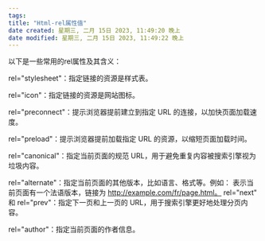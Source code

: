 ```yaml
---
tags: 
title: "Html-rel属性值"
date created: 星期三, 二月 15日 2023, 11:49:20 晚上
date modified: 星期三, 二月 15日 2023, 11:49:22 晚上
---
```


以下是一些常用的rel属性及其含义：

rel="stylesheet"：指定链接的资源是样式表。

rel="icon"：指定链接的资源是网站图标。

rel="preconnect"：提示浏览器提前建立到指定 URL 的连接，以加快页面加载速度。

rel="preload"：提示浏览器提前加载指定 URL 的资源，以缩短页面加载时间。

rel="canonical"：指定当前页面的规范 URL，用于避免重复内容被搜索引擎视为垃圾内容。

rel="alternate"：指定当前页面的其他版本，比如语言、格式等。例如：<link rel="alternate" hreflang="fr" href="http://example.com/fr/page.html"> 表示当前页面有一个法语版本，链接为 http://example.com/fr/page.html。
rel="next" 和 rel="prev"：指定下一页和上一页的 URL，用于搜索引擎更好地处理分页内容。

rel="author"：指定当前页面的作者信息。